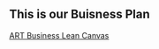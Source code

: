 ## This is our Buisness Plan
[ART Business Lean Canvas](https://docs.google.com/presentation/d/16jCpolrZzu70mg4MmvfC8hSnm7jZfH8F9Ix8FMsaei4/edit?usp=sharing])
